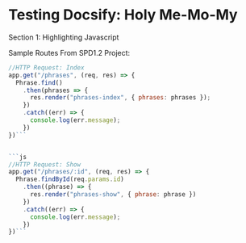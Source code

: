# Testing Docsify: Holy Me-Mo-My

Section 1: Highlighting Javascript

Sample Routes From SPD1.2 Project:

```js
//HTTP Request: Index
app.get("/phrases", (req, res) => {
  Phrase.find()
    .then(phrases => {
      res.render("phrases-index", { phrases: phrases });
    })
    .catch((err) => {
      console.log(err.message);
    })
})```


```js
//HTTP Request: Show
app.get("/phrases/:id", (req, res) => {
  Phrase.findById(req.params.id)
    .then((phrase) => {
      res.render("phrases-show", { phrase: phrase })
    })
    .catch((err) => {
      console.log(err.message);
    })
})```
